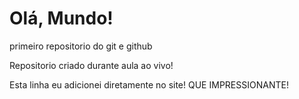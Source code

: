 # Olá, Mundo!
 primeiro repositorio do git e github

Repositorio criado durante aula ao vivo!

Esta linha eu adicionei diretamente no site! QUE IMPRESSIONANTE!

